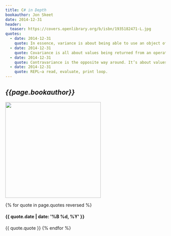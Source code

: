 ```yaml
---
title: C# in Depth
bookauthor: Jon Skeet
date: 2014-12-31
header:
  teaser: https://covers.openlibrary.org/b/isbn/1935182471-L.jpg
quotes:
  - date: 2014-12-31
    quote: In essence, variance is about being able to use an object of one type as if it were another, in a type-safe way. You’re used to variance in terms of normal inheritance&#58; if a method has a declared return type of Stream, you can return a MemoryStream from the implementation, for example. Generic
  - date: 2014-12-31
    quote: Covariance is all about values being returned from an operation back to the caller.
  - date: 2014-12-31
    quote: Contravariance is the opposite way around. It’s about values being passed into the API by the caller&#58; the API is consuming the values instead
  - date: 2014-12-31
    quote: REPL—a read, evaluate, print loop.
---
```

## *{{page.bookauthor}}*

<img width="300" src="{{ page.header.teaser }}"/>

{% for quote in page.quotes reversed %}
#### {{ quote.date | date: '%B %d, %Y' }}
{{ quote.quote }}
{% endfor %}
